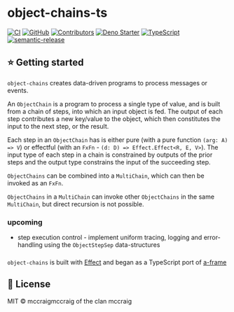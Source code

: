 # object-chains-ts

[![CI](https://github.com/mccraigmccraig/object-chains-ts/actions/workflows/test.yml/badge.svg)](https://github.com/mccraigmccraig/object-chains-ts/actions/workflows/test.yml)
[![GitHub](https://img.shields.io/github/license/mccraigmccraig/object-chains-ts)](https://github.com/mccraigmccraig/object-chains-ts/blob/master/LICENSE)
[![Contributors](https://img.shields.io/github/contributors/mccraigmccraig/object-chains-ts)](https://github.com/mccraigmccraig/object-chains-ts/graphs/contributors)
[![Deno Starter](https://img.shields.io/badge/deno-starter-brightgreen)](https://denorg.github.io/starter/)
[![TypeScript](https://img.shields.io/badge/types-TypeScript-blue)](https://github.com/mccraigmccraig/object-chains-ts)
[![semantic-release](https://img.shields.io/badge/%20%20%F0%9F%93%A6%F0%9F%9A%80-semantic--release-e10079.svg)](https://github.com/semantic-release/semantic-release)

## ⭐ Getting started

`object-chains` creates data-driven programs to process messages or 
events.  

An `ObjectChain` is a program to process a single type of value, and is built from a chain of steps, into which an input object is fed. The output of each step contributes a new key/value to the object, which then constitutes the input to the next step, or the result.

Each step in an `ObjectChain` has is either pure (with a pure function `(arg: A) => V`) or effectful (with an `FxFn` -  `(d: D) => Effect.Effect<R, E, V>`). The input type of each step in a chain is constrained by outputs of the prior steps and the output type constrains the input of the succeeding step.

`ObjectChains` can be combined into a `MultiChain`, which can then be invoked as an `FxFn`.

`ObjectChains` in a `MultiChain` can invoke other `ObjectChains` in the same `MultiChain`, but direct recursion is not possible.

### upcoming

* step execution control - implement uniform tracing, logging and error-handling using the `ObjectStepSep` data-structures

### 

`object-chains` is built with [Effect](https://github.com/Effect-TS/effect) and began as a TypeScript port of [a-frame](https://github.com/yapsterapp/a-frame)

## 📄 License

MIT © mccraigmccraig of the clan mccraig
